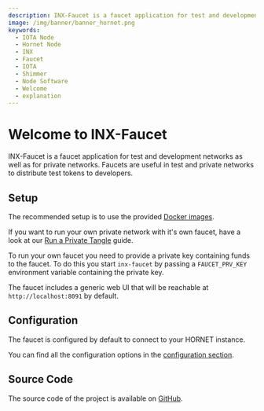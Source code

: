 ```yaml
---
description: INX-Faucet is a faucet application for test and development networks as well as for private networks.
image: /img/banner/banner_hornet.png
keywords:
  - IOTA Node
  - Hornet Node
  - INX
  - Faucet
  - IOTA
  - Shimmer
  - Node Software
  - Welcome
  - explanation
---
```


# Welcome to INX-Faucet

INX-Faucet is a faucet application for test and development networks as well as for private networks.
Faucets are useful in test and private networks to distribute test tokens to developers.

## Setup

The recommended setup is to use the provided [Docker images](https://hub.docker.com/r/iotaledger/inx-faucet).

If you want to run your own private network with it's own faucet, have a look at our [Run a Private Tangle](/hornet/2.0/how_tos/private_tangle) guide.

To run your own faucet you need to provide a private key containing funds to the faucet. To do this you start `inx-faucet` by passing a `FAUCET_PRV_KEY` environment variable containing the private key.

The faucet includes a generic web UI that will be reachable at `http://localhost:8091` by default.

## Configuration

The faucet is configured by default to connect to your HORNET instance.

You can find all the configuration options in the [configuration section](configuration.md).

## Source Code

The source code of the project is available on [GitHub](https://github.com/iotaledger/inx-faucet).
